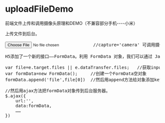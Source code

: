 # uploadFileDemo
前端文件上传和调用摄像头原理和DEMO（不兼容部分手机----小米）
<pre>
上传文件到后台。

<input type='file' accept='image/*' capture='camera'>    //capture='camera' 可调用摄像头
	
H5添加了一个新的接口——FormData。利用 FormData 对象，我们可以通过 JavaScript 用一些键值对来模拟一系列表单控件。

var file=e.target.files || e.dataTransfer.files;   //获取input的文件
var formData=new FormData();     //创建一个FormData空对象
formData.append('file',file[0])  //然后用append方法给对象添加key/value    键 值对

//然后用ajax方法把formData对象传到后台服务器。
$.ajax({
	url:'',
	data:formData,
	……
})
</pre>
